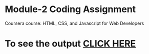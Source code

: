 
# Module-2 Coding Assignment

Coursera course: HTML, CSS, and Javascript for Web Developers

# To see the output [CLICK HERE](https://ra1911003010139.github.io/WEBDEV/module2)
